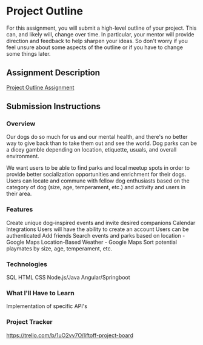 # Project Outline
For this assignment, you will submit a high-level outline of your project. This can, and likely will, change over time. In particular, your mentor will provide direction and feedback to help sharpen your ideas. So don't worry if you feel unsure about some aspects of the outline or if you have to change some things later.

## Assignment Description
[Project Outline Assignment](https://education.launchcode.org/liftoff/modules/assignments/project-outline)

## Submission Instructions

### Overview
Our dogs do so much for us and our mental health, and there's no better way to give back than to take them out and see the world. Dog parks can be a dicey gamble depending on location, etiquette, usuals, and overall environment.

We want users to be able to find parks and local meetup spots in order to provide better socialization opportunities and enrichment for their dogs. Users can locate and commune with fellow dog enthusiasts based on the category of dog (size, age, temperament, etc.) and activity and users in their area.
### Features
Create unique dog-inspired events and invite desired companions
Calendar Integrations
Users will have the ability to create an account
Users can be authenticated
Add friends
Search events and parks based on location - Google Maps
Location-Based Weather - Google Maps
Sort potential playmates by size, age, temperament, etc.
### Technologies
SQL
HTML
CSS
Node.js/Java
Angular/Springboot
### What I'll Have to Learn
Implementation of specific API's
### Project Tracker
https://trello.com/b/1uO2vv7O/liftoff-project-board
